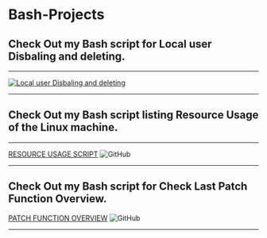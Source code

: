 # Bash-Projects


## Check Out my Bash script for Local user Disbaling and deleting.
---

[![Local user Disbaling and deleting](https://github.com/user-attachments/assets/84246faf-04fb-4c23-9f2d-41d75ce0e1d4)](User-Related/README.md)


---

## Check Out my Bash script listing Resource Usage of the Linux machine.

---

[RESOURCE USAGE SCRIPT](https://github.com/mtptisid/Bash-Projects/tree/master/RESOURCES) ![GitHub](https://img.shields.io/badge/github-%23121011.svg?style=flat&logo=github&logoColor=white)


---
## Check Out my Bash script for Check Last Patch Function Overview.

[PATCH FUNCTION OVERVIEW](https://github.com/mtptisid/Bash-Projects/tree/master/Patchings) ![GitHub](https://img.shields.io/badge/github-%23121011.svg?style=flat&logo=github&logoColor=white)

---
